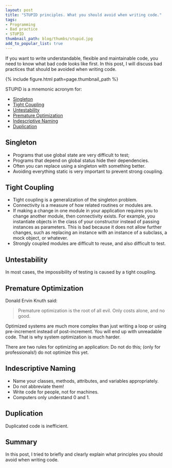 ```yaml
---
layout: post
title: "STUPID principles. What you should avoid when writing code."
tags:
- Programming
- Bad practice
- STUPID
thumbnail_path: blog/thumbs/stupid.jpg
add_to_popular_list: true
---
```


If you want to write understandable, flexible and maintainable code, you need to know what bad code looks like first. In this post, I will discuss bad practices that should be avoided when writing code.

{% include figure.html path=page.thumbnail_path %}

  STUPID is a mnemonic acronym for:
  
* [Singleton](#singleton)
* [Tight Coupling](#tight-coupling)
* [Untestability](#untestability)
* [Premature Optimization](#premature-optimization)
* [Indescriptive Naming](#indescriptive-naming)
* [Duplication](#duplication)


## Singleton

* Programs that use global state are very difficult to test;
* Programs that depend on global status hide their dependencies.
* Often you can replace using a singleton with something better.
* Avoiding everything static is very important to prevent strong coupling.

## Tight Coupling
* Tight coupling is a generalization of the singleton problem.
* Connectivity is a measure of how related routines or modules are.
* If making a change in one module in your application requires you to change another module, then connectivity exists. For example, you instantiate objects in the class of your constructor instead of passing instances as parameters. This is bad because it does not allow further changes, such as replacing an instance with an instance of a subclass, a mock object, or whatever.
* Strongly coupled modules are difficult to reuse, and also difficult to test.
 
## Untestability

In most cases, the impossibility of testing is caused by a tight coupling.

## Premature Optimization 

Donald Ervin Knuth said: 
<blockquote>
  <p>
Premature optimization is the root of all evil. Only costs alone, and no good. 
</p>
</blockquote>
Optimized systems are much more complex than just writing a loop or using pre-increment instead of post-increment. You will end up with unreadable code. That is why system optimization is much harder.

There are two rules for optimizing an application: Do not do this; (only for professionals!) do not optimize this yet.

## Indescriptive Naming

* Name your classes, methods, attributes, and variables appropriately.
* Do not abbreviate them!
* Write code for people, not for machines.
* Computers only understand 0 and 1.

## Duplication

Duplicated code is inefficient.

## Summary

In this post, I tried to briefly and clearly explain what principles you should avoid when writing code.







